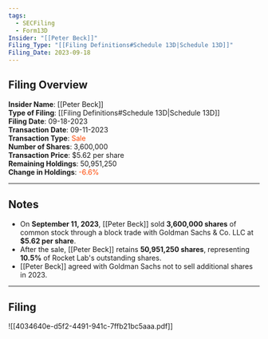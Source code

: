 ```yaml
---
tags:
  - SECFiling
  - Form13D
Insider: "[[Peter Beck]]"
Filing_Type: "[[Filing Definitions#Schedule 13D|Schedule 13D]]"
Filing_Date: 2023-09-18  
---
```

## Filing Overview

**Insider Name**: [[Peter Beck]]  
**Type of Filing**: [[Filing Definitions#Schedule 13D|Schedule 13D]]  
**Filing Date**: 09-18-2023  
**Transaction Date**: 09-11-2023  
**Transaction Type**: <span style="color:orangered">Sale</span>  
**Number of Shares**: 3,600,000  
**Transaction Price**: $5.62 per share  
**Remaining Holdings**: 50,951,250  
**Change in Holdings**: <span style="color:orangered">-6.6%</span>  

---
## Notes

- On **September 11, 2023**, [[Peter Beck]] sold **3,600,000 shares** of common stock through a block trade with Goldman Sachs & Co. LLC at **$5.62 per share**.  
- After the sale, [[Peter Beck]] retains **50,951,250 shares**, representing **10.5%** of Rocket Lab's outstanding shares.  
- [[Peter Beck]] agreed with Goldman Sachs not to sell additional shares in 2023.  

---
## Filing

![[4034640e-d5f2-4491-941c-7ffb21bc5aaa.pdf]]
